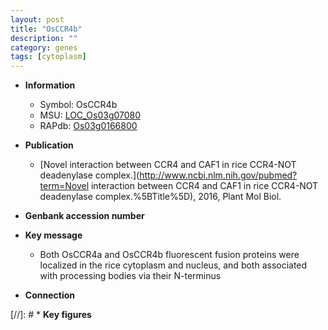 ```yaml
---
layout: post
title: "OsCCR4b"
description: ""
category: genes
tags: [cytoplasm]
---
```


* **Information**  
    + Symbol: OsCCR4b  
    + MSU: [LOC_Os03g07080](http://rice.plantbiology.msu.edu/cgi-bin/ORF_infopage.cgi?orf=LOC_Os03g07080)  
    + RAPdb: [Os03g0166800](http://rapdb.dna.affrc.go.jp/viewer/gbrowse_details/irgsp1?name=Os03g0166800)  

* **Publication**  
    + [Novel interaction between CCR4 and CAF1 in rice CCR4-NOT deadenylase complex.](http://www.ncbi.nlm.nih.gov/pubmed?term=Novel interaction between CCR4 and CAF1 in rice CCR4-NOT deadenylase complex.%5BTitle%5D), 2016, Plant Mol Biol.

* **Genbank accession number**  

* **Key message**  
    + Both OsCCR4a and OsCCR4b fluorescent fusion proteins were localized in the rice cytoplasm and nucleus, and both associated with processing bodies via their N-terminus

* **Connection**  

[//]: # * **Key figures**  


